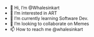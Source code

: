 - 👋 Hi, I’m @Whalesinkart
- 👀 I’m interested in ART
- 🌱 I’m currently learning Software Dev.
- 💞️ I’m looking to collaborate on Memes
- 📫 How to reach me @whalesinkart

<!---
WhalesInkArt/WhalesInkArt is a ✨ special ✨ repository because its `README.md` (this file) appears on your GitHub profile.
You can click the Preview link to take a look at your changes.
--->
